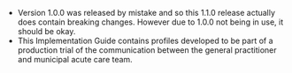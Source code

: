 * Version 1.0.0 was released by mistake and so this 1.1.0 release actually does contain breaking changes.
However due to 1.0.0 not being in use, it should be okay.
* This Implementation Guide contains profiles developed to be part of a production trial of the communication between the general practitioner and municipal acute care team.

    
